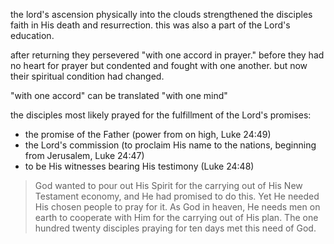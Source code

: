 the lord's ascension physically into the clouds strengthened the disciples faith
in His death and resurrection. this was also a part of the Lord's education.

after returning they persevered "with one accord in prayer." before they had no heart
for prayer but condented and fought with one another. but now their spiritual condition
had changed.

"with one accord" can be translated "with one mind"

the disciples most likely prayed for the fulfillment of the Lord's promises:
- the promise of the Father (power from on high, Luke 24:49)
- the Lord's commission (to proclaim His name to the nations, beginning from Jerusalem, Luke 24:47)
- to be His witnesses bearing His testimony (Luke 24:48)

> God wanted to pour out His Spirit for the carrying out of His New Testament economy, and He had promised to do this. Yet He needed His chosen people to pray for it. As God in heaven, He needs men on earth to cooperate with Him for the carrying out of His plan. The one hundred twenty disciples praying for ten days met this need of God.

